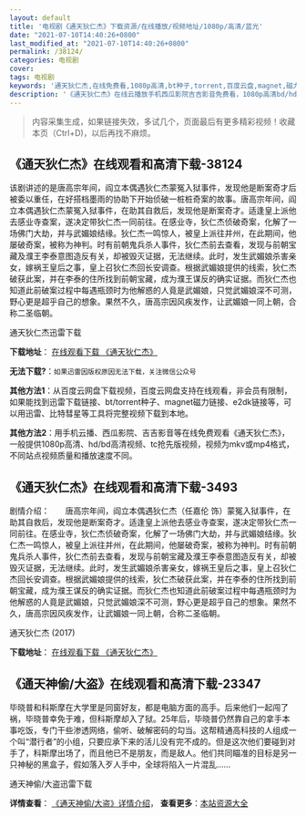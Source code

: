 ```yaml
---
layout: default
title: '电视剧《通天狄仁杰》下载资源/在线播放/视频地址/1080p/高清/蓝光'
date: "2021-07-10T14:40:26+0800"
last_modified_at: "2021-07-10T14:40:26+0800"
permalink: /38124/
categories: 电视剧
cover:
tags: 电视剧
keywords: '通天狄仁杰,在线免费看,1080p高清,bt种子,torrent,百度云盘,magnet,磁力链,迅雷下载资源'
description: '《通天狄仁杰》在线云播放手机西瓜影院吉吉影音免费看，1080p高清bd/hd未删减完整版和tc抢先枪版，mkv/mp4格式，附带bt/torrent种子、magnet/磁力链、百度云盘、网盘资源迅雷下载链接'
---
```


>内容采集生成，如果链接失效，多试几个，页面最后有更多精彩视频！收藏本页（Ctrl+D)，以后再找不麻烦。


## 《通天狄仁杰》在线观看和高清下载-38124

该剧讲述的是唐高宗年间，阎立本偶遇狄仁杰蒙冤入狱事件，发现他是断案奇才后被委以重任，在好搭档墨雨的协助下开始侦破一桩桩奇案的故事。唐高宗年间，阎立本偶遇狄仁杰蒙冤入狱事件，在助其自救后，发现他是断案奇才。适逢皇上派他去感业寺查案，遂决定带狄仁杰一同前往。在感业寺，狄仁杰侦破奇案，化解了一场佛门大劫，并与武媚娘结缘。狄仁杰一鸣惊人，被皇上派往并州，在此期间，他屡破奇案，被称为神判。时有前朝鬼兵杀人事件，狄仁杰前去查看，发现与前朝宝藏及濮王李泰意图造反有关，却被毁灭证据，无法继续。此时，发生武媚娘杀害亲女，嫁祸王皇后之事，皇上召狄仁杰回长安调查。根据武媚娘提供的线索，狄仁杰破获此案，并在李泰的住所找到前朝宝藏，成为濮王谋反的确实证据。而狄仁杰也知道此前破案过程中每遇瓶颈时为他解惑的人竟是武媚娘，只觉武媚娘深不可测，野心更是超乎自己的想象。果然不久，唐高宗因风疾发作，让武媚娘一同上朝，合称二圣临朝。


通天狄仁杰迅雷下载

**下载地址**： [在线观看下载 《通天狄仁杰》](https://www.993dy.com//vod-detail-id-27236.html) 


**无法下载?**：`如果迅雷因版权原因无法下载，关注微信公众号 `

**其他方法1**：从百度云网盘下载视频，百度云网盘支持在线观看，非会员有限制，如果能找到迅雷下载链接、bt/torrent种子、magnet磁力链接、e2dk链接等，可以用迅雷、比特彗星等工具将完整视频下载到本地。

**其他方法2**：用手机云播、西瓜影院、吉吉影音等在线免费观看《通天狄仁杰》，一般提供1080p高清、hd/bd高清视频、tc抢先版视频，视频为mkv或mp4格式，不同站点视频质量和播放速度不同。


## 《通天狄仁杰》在线观看和高清下载-3493

剧情介绍：　　唐高宗年间，阎立本偶遇狄仁杰（任嘉伦 饰）蒙冤入狱事件，在助其自救后，发现他是断案奇才。适逢皇上派他去感业寺查案，遂决定带狄仁杰一同前往。在感业寺，狄仁杰侦破奇案，化解了一场佛门大劫，并与武媚娘结缘。狄仁杰一鸣惊人，被皇上派往并州，在此期间，他屡破奇案，被称为神判。时有前朝鬼兵杀人事件，狄仁杰前去查看，发现与前朝宝藏及濮王李泰意图造反有关，却被毁灭证据，无法继续。此时，发生武媚娘杀害亲女，嫁祸王皇后之事，皇上召狄仁杰回长安调查。根据武媚娘提供的线索，狄仁杰破获此案，并在李泰的住所找到前朝宝藏，成为濮王谋反的确实证据。而狄仁杰也知道此前破案过程中每遇瓶颈时为他解惑的人竟是武媚娘，只觉武媚娘深不可测，野心更是超乎自己的想象。果然不久，唐高宗因风疾发作，让武媚娘一同上朝，合称二圣临朝。


通天狄仁杰 (2017)

**下载地址**： [在线观看下载 《通天狄仁杰》](https://www.btbtdy.me/btdy/dy11744.html) 


## 《通天神偷/大盗》在线观看和高清下载-23347

毕晓普和科斯摩在大学里是同窗好友，都是电脑方面的高手。后来他们一起闯了祸，毕晓普幸免于难，但科斯摩却入了狱。25年后，毕晓普仍然靠自己的拿手本事吃饭，专门干些渗透网络，偷听、破解密码的勾当。这帮精通高科技的人组成一个叫“潜行者&rdquo;的小组，只要应承下来的活儿没有完不成的。但是这次他们要碰到对手了，科斯摩出场了，而且他已不是朋友，而是敌人。他们共同瞄准的目标是另一只神秘的黑盒子，假如落入歹人手中，全球将陷入一片混乱&hellip;…


通天神偷/大盗迅雷下载

**详情查看**： [《通天神偷/大盗》详情介绍](/movie/23347/)， **查看更多**：[本站资源大全](/movie/t/all/)

